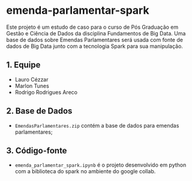 # emenda-parlamentar-spark

Este projeto é um estudo de caso para o curso de Pós Graduação em Gestão e Ciência de Dados da disciplina Fundamentos de Big Data.
Uma base de dados sobre Emendas Parlamentares será usada com fonte de dados de Big Data junto com a tecnologia Spark para sua manipulação.

## 1. Equipe

* Lauro Cézzar
* Marlon Tunes
* Rodrigo Rodrigues Areco

## 2. Base de Dados

* `EmendasParlamentares.zip` contém a base de dados para emendas parlamentares;

## 3. Código-fonte

* `emenda_parlamentar_spark.ipynb` é o projeto desenvolvido em python com a biblioteca do spark no ambiente do google collab.
